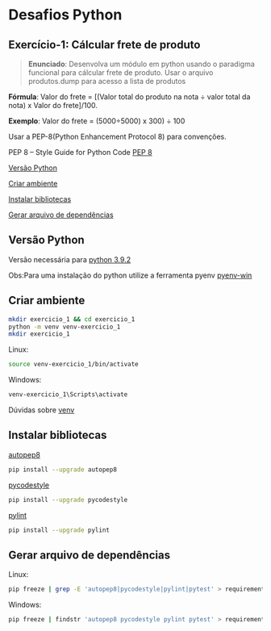 # Desafios Python

## Exercício-1: Cálcular frete de produto

> **Enunciado**: Desenvolva um módulo em python usando o paradigma funcional para cálcular frete de produto.
Usar o arquivo produtos.dump para acesso a lista de produtos

**Fórmula**:
Valor do frete = [(Valor total do produto na nota ÷ valor total da nota) x Valor do frete]/100.

**Exemplo**:
Valor do frete = (5000÷5000) x 300) ÷ 100

Usar a PEP-8(Python Enhancement Protocol 8) para convenções.

PEP 8 – Style Guide for Python Code
[PEP 8](https://peps.python.org/pep-0008/)

[Versão Python](#versão-python)

[Criar ambiente](#criar-ambiente)

[Instalar bibliotecas](#instalar-bibliotecas)

[Gerar arquivo de dependências](#gerar-arquivo-de-dependências)

## Versão Python

Versão necessária para
[python 3.9.2](https://www.python.org/downloads/release/python-392/)

Obs:Para uma instalação do python utilize a ferramenta pyenv
[pyenv-win](https://github.com/pyenv-win/pyenv-win)

## Criar ambiente

```bash
mkdir exercicio_1 && cd exercicio_1
python -m venv venv-exercicio_1
mkdir exercicio_1
```

Linux:

```bash
source venv-exercicio_1/bin/activate
```

Windows:

```bash
venv-exercicio_1\Scripts\activate
```

Dúvidas sobre [venv](https://docs.python.org/3/library/venv.html)

## Instalar bibliotecas

[autopep8](https://github.com/hhatto/autopep8)

```bash
pip install --upgrade autopep8
```

[pycodestyle](https://github.com/PyCQA/pycodestyle)

```bash
pip install --upgrade pycodestyle
```

[pylint](https://github.com/PyCQA/pylint)

```bash
pip install --upgrade pylint
```

## Gerar arquivo de dependências

Linux:

```bash
pip freeze | grep -E 'autopep8|pycodestyle|pylint|pytest' > requirements.txt
```

Windows:

```bash
pip freeze | findstr 'autopep8 pycodestyle pylint pytest' > requirements.txt
```
